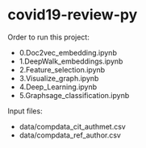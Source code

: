 # covid19-review-py

Order to run this project:
- 0.Doc2vec_embedding.ipynb 
- 1.DeepWalk_embeddings.ipynb
- 2.Feature_selection.ipynb
- 3.Visualize_graph.ipynb
- 4.Deep_Learning.ipynb
- 5.Graphsage_classification.ipynb

Input files:
- data/compdata_cit_authmet.csv
- data/compdata_ref_author.csv
